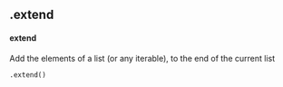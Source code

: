 ## .extend
#### extend
Add the elements of a list (or any iterable), to the end of the current list
```
.extend()
```